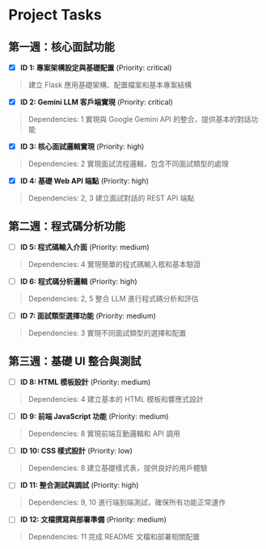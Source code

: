 # Project Tasks

## 第一週：核心面試功能
- [x] **ID 1: 專案架構設定與基礎配置** (Priority: critical)
> 建立 Flask 應用基礎架構、配置檔案和基本專案結構

- [x] **ID 2: Gemini LLM 客戶端實現** (Priority: critical)
> Dependencies: 1
> 實現與 Google Gemini API 的整合，提供基本的對話功能

- [x] **ID 3: 核心面試邏輯實現** (Priority: high)
> Dependencies: 2
> 實現面試流程邏輯，包含不同面試類型的處理

- [x] **ID 4: 基礎 Web API 端點** (Priority: high)
> Dependencies: 2, 3
> 建立面試對話的 REST API 端點

## 第二週：程式碼分析功能
- [ ] **ID 5: 程式碼輸入介面** (Priority: medium)
> Dependencies: 4
> 實現簡單的程式碼輸入框和基本驗證

- [ ] **ID 6: 程式碼分析邏輯** (Priority: high)
> Dependencies: 2, 5
> 整合 LLM 進行程式碼分析和評估

- [ ] **ID 7: 面試類型選擇功能** (Priority: medium)
> Dependencies: 3
> 實現不同面試類型的選擇和配置

## 第三週：基礎 UI 整合與測試
- [ ] **ID 8: HTML 模板設計** (Priority: medium)
> Dependencies: 4
> 建立基本的 HTML 模板和響應式設計

- [ ] **ID 9: 前端 JavaScript 功能** (Priority: medium)
> Dependencies: 8
> 實現前端互動邏輯和 API 調用

- [ ] **ID 10: CSS 樣式設計** (Priority: low)
> Dependencies: 8
> 建立基礎樣式表，提供良好的用戶體驗

- [ ] **ID 11: 整合測試與調試** (Priority: high)
> Dependencies: 9, 10
> 進行端到端測試，確保所有功能正常運作

- [ ] **ID 12: 文檔撰寫與部署準備** (Priority: medium)
> Dependencies: 11
> 完成 README 文檔和部署相關配置